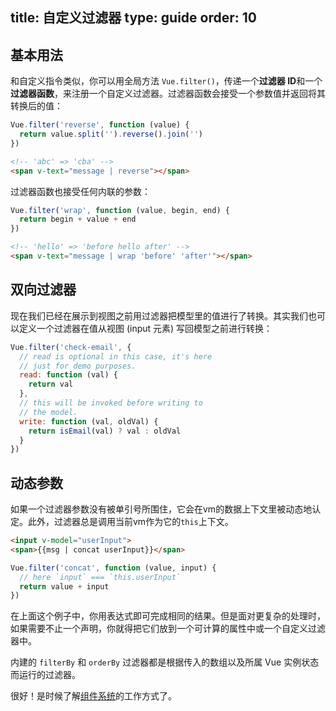 title: 自定义过滤器
type: guide
order: 10
---

## 基本用法

和自定义指令类似，你可以用全局方法 `Vue.filter()`，传递一个**过滤器 ID**和一个**过滤器函数**，来注册一个自定义过滤器。过滤器函数会接受一个参数值并返回将其转换后的值：

``` js
Vue.filter('reverse', function (value) {
  return value.split('').reverse().join('')
})
```

``` html
<!-- 'abc' => 'cba' -->
<span v-text="message | reverse"></span>
```

过滤器函数也接受任何内联的参数：

``` js
Vue.filter('wrap', function (value, begin, end) {
  return begin + value + end
})
```

``` html
<!-- 'hello' => 'before hello after' -->
<span v-text="message | wrap 'before' 'after'"></span>
```

## 双向过滤器

现在我们已经在展示到视图之前用过滤器把模型里的值进行了转换。其实我们也可以定义一个过滤器在值从视图 (input 元素) 写回模型之前进行转换：

``` js
Vue.filter('check-email', {
  // read is optional in this case, it's here
  // just for demo purposes.
  read: function (val) {
    return val
  },
  // this will be invoked before writing to
  // the model.
  write: function (val, oldVal) {
    return isEmail(val) ? val : oldVal
  }
})
```

## 动态参数

如果一个过滤器参数没有被单引号所围住，它会在vm的数据上下文里被动态地认定。此外，过滤器总是调用当前vm作为它的`this`上下文。

``` html
<input v-model="userInput">
<span>{{msg | concat userInput}}</span>
```

``` js
Vue.filter('concat', function (value, input) {
  // here `input` === `this.userInput`
  return value + input
})
```

在上面这个例子中，你用表达式即可完成相同的结果。但是面对更复杂的处理时，如果需要不止一个声明，你就得把它们放到一个可计算的属性中或一个自定义过滤器中。

内建的 `filterBy` 和 `orderBy` 过滤器都是根据传入的数组以及所属 Vue 实例状态而运行的过滤器。

很好！是时候了解[组件系统](../guide/components.html)的工作方式了。
